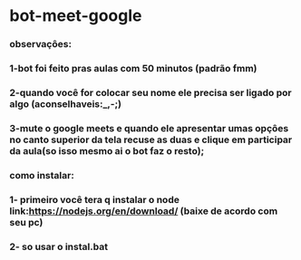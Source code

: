 # bot-meet-google
### observaçôes:
### 1-bot foi feito pras aulas com 50 minutos (padrão fmm)
### 2-quando você for colocar seu nome ele precisa ser ligado por algo (aconselhaveis:_,-;)
### 3-mute o google meets e quando ele apresentar umas opçôes no canto superior da tela recuse as duas e clique em participar da aula(so isso mesmo ai o bot faz o resto);
### como instalar:
### 1- primeiro você tera q instalar o node link:https://nodejs.org/en/download/ (baixe de acordo com seu pc)
### 2- so usar o instal.bat

